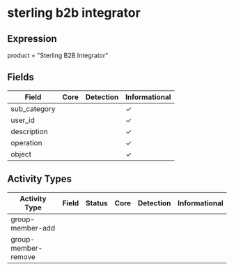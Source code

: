 sterling b2b integrator
=======================

Expression
----------

product = "Sterling B2B Integrator"

Fields
------

| Field        | Core | Detection | Informational |
| ------------ | ---- | --------- | ------------- |
| sub_category |      |           | &#10003;      |
| user_id      |      |           | &#10003;      |
| description  |      |           | &#10003;      |
| operation    |      |           | &#10003;      |
| object       |      |           | &#10003;      |

Activity Types
--------------

| Activity Type       | Field | Status | Core | Detection | Informational |
| ------------------- | ----- | ------ | ---- | --------- | ------------- |
| group-member-add    |       |        |      |           |               |
| group-member-remove |       |        |      |           |               |

